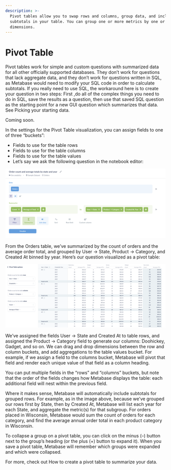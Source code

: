```yaml
---
description: >-
  Pivot tables allow you to swap rows and columns, group data, and include
  subtotals in your table. You can group one or more metrics by one or more
  dimensions.
---
```


# Pivot Table

Pivot tables work for simple and custom questions with summarized data for all other officially supported databases. They don’t work for questions that lack aggregate data, and they don’t work for questions written in SQL, as Metabase would need to modify your SQL code in order to calculate subtotals. If you really need to use SQL, the workaround here is to create your question in two steps: First ,do all of the complex things you need to do in SQL, save the results as a question, then use that saved SQL question as the starting point for a new GUI question which summarizes that data. See Picking your starting data.

Coming soon.

In the settings for the Pivot Table visualization, you can assign fields to one of three “buckets”:



* Fields to use for the table rows
* Fields to use for the table columns&#x20;
* Fields to use for the table values
* Let’s say we ask the following question in the notebook editor:

![](../../.gitbook/assets/435519521d403ebf35a241aeda836c6.png)

From the Orders table, we’ve summarized by the count of orders and the average order total, and grouped by User → State, Product → Category, and Created At binned by year. Here’s our question visualized as a pivot table:

![](../../.gitbook/assets/5d09be3c944755af6082342051613e5.png)

We’ve assigned the fields User → State and Created At to table rows, and assigned the Product -> Category field to generate our columns: Doohickey, Gadget, and so on. We can drag and drop dimensions between the row and column buckets, and add aggregations to the table values bucket. For example, if we assign a field to the columns bucket, Metabase will pivot that field and render each unique value of that field as a column heading.

You can put multiple fields in the “rows” and “columns” buckets, but note that the order of the fields changes how Metabase displays the table: each additional field will nest within the previous field.

Where it makes sense, Metabase will automatically include subtotals for grouped rows. For example, as in the image above, because we’ve grouped our rows first by State, then by Created At, Metabase will list each year for each State, and aggregate the metric(s) for that subgroup. For orders placed in Wisconsin, Metabase would sum the count of orders for each category, and find the average annual order total in each product category in Wisconsin.

To collapse a group on a pivot table, you can click on the minus (–) button next to the group’s heading (or the plus (+) button to expand it). When you save a pivot table, Metabase will remember which groups were expanded and which were collapsed.

For more, check out How to create a pivot table to summarize your data.
